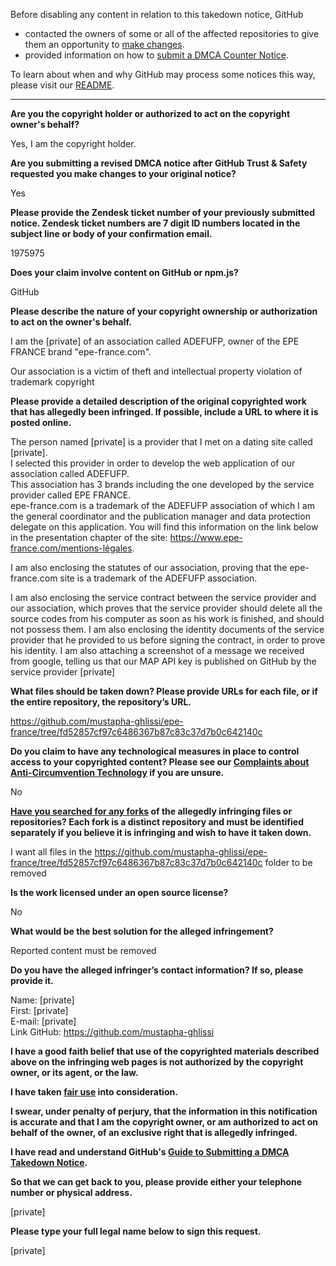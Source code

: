 Before disabling any content in relation to this takedown notice, GitHub
- contacted the owners of some or all of the affected repositories to give them an opportunity to [make changes](https://docs.github.com/en/github/site-policy/dmca-takedown-policy#a-how-does-this-actually-work).
- provided information on how to [submit a DMCA Counter Notice](https://docs.github.com/en/articles/guide-to-submitting-a-dmca-counter-notice).

To learn about when and why GitHub may process some notices this way, please visit our [README](https://github.com/github/dmca/blob/master/README.md#anatomy-of-a-takedown-notice).

---

**Are you the copyright holder or authorized to act on the copyright owner's behalf?**

Yes, I am the copyright holder.

**Are you submitting a revised DMCA notice after GitHub Trust & Safety requested you make changes to your original notice?**

Yes

**Please provide the Zendesk ticket number of your previously submitted notice. Zendesk ticket numbers are 7 digit ID numbers located in the subject line or body of your confirmation email.**

1975975

**Does your claim involve content on GitHub or npm.js?**

GitHub

**Please describe the nature of your copyright ownership or authorization to act on the owner's behalf.**

I am the [private] of an association called ADEFUFP, owner of the EPE FRANCE brand "epe-france.com".

Our association is a victim of theft and intellectual property violation of trademark copyright

**Please provide a detailed description of the original copyrighted work that has allegedly been infringed. If possible, include a URL to where it is posted online.**

The person named [private] is a provider that I met on a dating site called [private].  
I selected this provider in order to develop the web application of our association called ADEFUFP.  
This association has 3 brands including the one developed by the service provider called EPE FRANCE.  
epe-france.com is a trademark of the ADEFUFP association of which I am the general coordinator and the publication manager and data protection delegate on this application. You will find this information on the link below in the presentation chapter of the site: https://www.epe-france.com/mentions-légales.

I am also enclosing the statutes of our association, proving that the epe-france.com site is a trademark of the ADEFUFP association.

I am also enclosing the service contract between the service provider and our association, which proves that the service provider should delete all the source codes from his computer as soon as his work is finished, and should not possess them.
I am also enclosing the identity documents of the service provider that he provided to us before signing the contract, in order to prove his identity.
I am also attaching a screenshot of a message we received from google, telling us that our MAP API key is published on GitHub by the service provider [private]

**What files should be taken down? Please provide URLs for each file, or if the entire repository, the repository’s URL.**

https://github.com/mustapha-ghlissi/epe-france/tree/fd52857cf97c6486367b87c83c37d7b0c642140c

**Do you claim to have any technological measures in place to control access to your copyrighted content? Please see our <a href="https://docs.github.com/articles/guide-to-submitting-a-dmca-takedown-notice#complaints-about-anti-circumvention-technology">Complaints about Anti-Circumvention Technology</a> if you are unsure.**

No

**<a href="https://docs.github.com/articles/dmca-takedown-policy#b-what-about-forks-or-whats-a-fork">Have you searched for any forks</a> of the allegedly infringing files or repositories? Each fork is a distinct repository and must be identified separately if you believe it is infringing and wish to have it taken down.**

I want all files in the https://github.com/mustapha-ghlissi/epe-france/tree/fd52857cf97c6486367b87c83c37d7b0c642140c folder to be removed

**Is the work licensed under an open source license?**

No

**What would be the best solution for the alleged infringement?**

Reported content must be removed

**Do you have the alleged infringer’s contact information? If so, please provide it.**

Name: [private]  
First: [private]  
E-mail: [private]  
Link GitHub: https://github.com/mustapha-ghlissi

**I have a good faith belief that use of the copyrighted materials described above on the infringing web pages is not authorized by the copyright owner, or its agent, or the law.**

**I have taken <a href="https://www.lumendatabase.org/topics/22">fair use</a> into consideration.**

**I swear, under penalty of perjury, that the information in this notification is accurate and that I am the copyright owner, or am authorized to act on behalf of the owner, of an exclusive right that is allegedly infringed.**

**I have read and understand GitHub's <a href="https://docs.github.com/articles/guide-to-submitting-a-dmca-takedown-notice/">Guide to Submitting a DMCA Takedown Notice</a>.**

**So that we can get back to you, please provide either your telephone number or physical address.**

[private]  

**Please type your full legal name below to sign this request.**

[private]  
